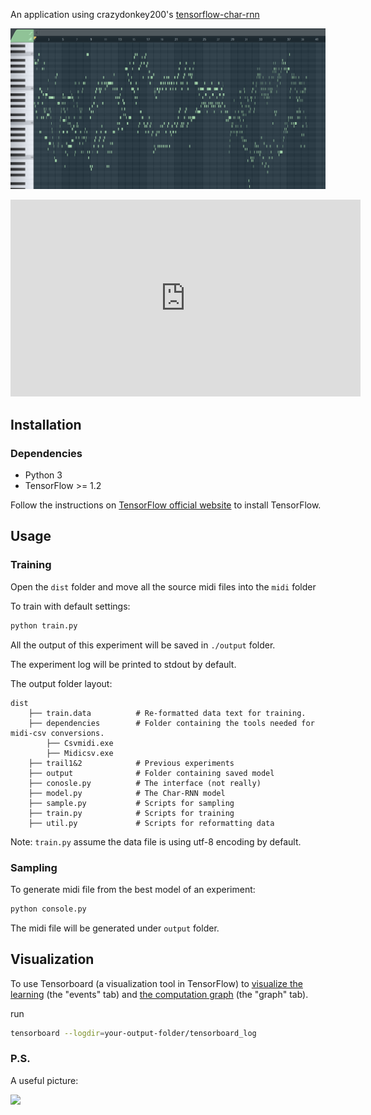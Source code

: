 An application using crazydonkey200's [tensorflow-char-rnn](https://github.com/crazydonkey200/tensorflow-char-rnn)



![](https://github.com/T-K-233/Generate-Bach-Music/blob/master/demo-result/first-good-piece-visualized.png)

<iframe width="560" height="315" src="https://www.youtube.com/embed/9aHlzev4pPM" frameborder="0" allow="autoplay; encrypted-media" allowfullscreen></iframe>



## Installation

### Dependencies
- Python 3
- TensorFlow >= 1.2

Follow the instructions on [TensorFlow official website](https://www.tensorflow.org/) to install TensorFlow. 



## Usage
### Training

Open the `dist` folder and move all the source midi files into the `midi` folder

To train with default settings:
```bash
python train.py
```

All the output of this experiment will be saved in `./output` folder. 

The experiment log will be printed to stdout by default. 

The output folder layout: 
```
dist
    ├── train.data			# Re-formatted data text for training.
    ├── dependencies		# Folder containing the tools needed for midi-csv conversions.
        ├── Csvmidi.exe
        ├── Midicsv.exe
    ├── trail1&2         	# Previous experiments
    ├── output              # Folder containing saved model
    ├── conosle.py			# The interface (not really)
    ├── model.py			# The Char-RNN model
    ├── sample.py			# Scripts for sampling
    ├── train.py			# Scripts for training
    ├── util.py				# Scripts for reformatting data
```

Note: `train.py` assume the data file is using utf-8 encoding by default.




### Sampling
To generate midi file from the best model of an experiment:
```bash
python console.py
```
The midi file will be generated under `output` folder.



## Visualization
To use Tensorboard (a visualization tool in TensorFlow) to [visualize the learning](https://www.tensorflow.org/get_started/summaries_and_tensorboard#tensorboard-visualizing-learning) (the "events" tab) and [the computation graph](https://www.tensorflow.org/versions/r0.8/how_tos/graph_viz/index.html#tensorboard-graph-visualization) (the "graph" tab).

run
```bash
tensorboard --logdir=your-output-folder/tensorboard_log
```



### P.S.

A useful picture:

![](https://raw.githubusercontent.com/Conchylicultor/MusicGenerator/master/data/test/midi_keyboard_correspondance.png)
